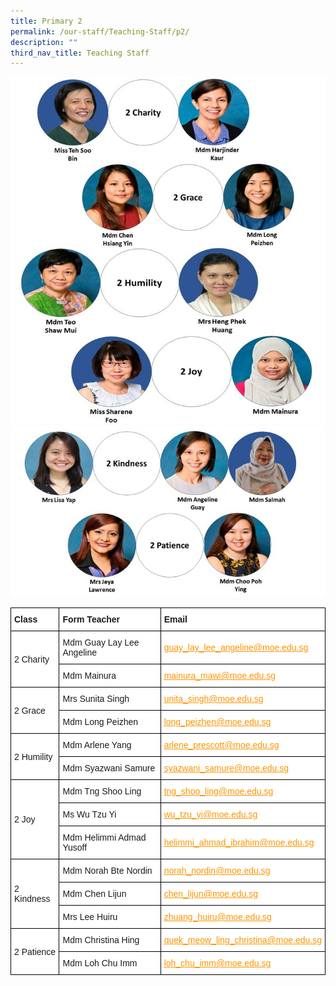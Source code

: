```yaml
---
title: Primary 2
permalink: /our-staff/Teaching-Staff/p2/
description: ""
third_nav_title: Teaching Staff
---
```

![](/images/2023%20P2%201.jpeg)
![](/images/2023%20P2%202.jpeg)

<style type="text/css">
.tg  {border-collapse:collapse;border-spacing:0;margin:0px auto;}
.tg td{border-color:black;border-style:solid;border-width:1px;font-family:Arial, sans-serif;font-size:14px;
  overflow:hidden;padding:10px 5px;word-break:normal;}
.tg th{border-color:black;border-style:solid;border-width:1px;font-family:Arial, sans-serif;font-size:14px;
  font-weight:normal;overflow:hidden;padding:10px 5px;word-break:normal;}
.tg .tg-sce8{background-color:#FFF;color:#FC9400;text-align:left;text-decoration:underline;vertical-align:middle}
.tg .tg-8rcp{background-color:#FFF;font-weight:bold;text-align:left;vertical-align:middle}
.tg .tg-zr06{background-color:#FFF;text-align:left;vertical-align:middle}
.tg .tg-794o{background-color:#FFF;color:#F93;text-align:left;text-decoration:underline;vertical-align:middle}
</style>
<table class="tg">
<tbody>
  <tr>
    <td class="tg-8rcp">Class</td>
    <td class="tg-8rcp">Form Teacher</td>
    <td class="tg-8rcp">Email</td>
  </tr>
  <tr>
    <td class="tg-zr06" rowspan="2">2 Charity</td>
    <td class="tg-zr06">Mdm Guay Lay Lee Angeline</td>
    <td class="tg-zr06"><a href="mailto:guay_lay_lee_angeline@moe.edu.sg" target="_blank" rel="noopener noreferrer"><span style="text-decoration:underline;color:#FC9400">guay_lay_lee_angeline@moe.edu.sg</span></a></td>
  </tr>
  <tr>
    <td class="tg-zr06">Mdm Mainura </td>
    <td class="tg-794o"><a href="mailto:mainura_mawi@moe.edu.sg" target="_blank" rel="noopener noreferrer"><span style="text-decoration:underline;color:#FC9400">mainura_mawi@moe.edu.sg</span></a></td>
  </tr>
  <tr>
    <td class="tg-zr06" rowspan="2">2 Grace</td>
    <td class="tg-zr06">Mrs Sunita Singh</td>
    <td class="tg-zr06"><a href="mailto:sunita_singh@moe.edu.sg" target="_blank" rel="noopener noreferrer"><span style="text-decoration:underline;color:#FC9400">unita_singh@moe.edu.sg</span></a></td>
  </tr>
  <tr>
    <td class="tg-zr06">Mdm Long Peizhen</td>
    <td class="tg-zr06"><a href="mailto:long_peizhen@moe.edu.sg" target="_blank" rel="noopener noreferrer"><span style="text-decoration:underline;color:#FC9400">long_peizhen@moe.edu.sg</span></a></td>
  </tr>
  <tr>
    <td class="tg-zr06" rowspan="2">2 Humility</td>
    <td class="tg-zr06">Mdm Arlene Yang</td>
    <td class="tg-zr06"><a href="mailto:arlene_prescott@moe.edu.sg" target="_blank" rel="noopener noreferrer"><span style="text-decoration:underline;color:#FC9400">arlene_prescott@moe.edu.sg</span></a></td>
  </tr>
  <tr>
    <td class="tg-zr06">Mdm Syazwani Samure</td>
    <td class="tg-zr06"><a href="mailto:syazwani_samure@moe.edu.sg" target="_blank" rel="noopener noreferrer"><span style="text-decoration:underline;color:#FC9400">syazwani_samure@moe.edu.sg</span></a></td>
  </tr>
  <tr>
    <td class="tg-zr06" rowspan="3">2 Joy</td>
    <td class="tg-zr06">Mdm Tng Shoo Ling</td>
    <td class="tg-zr06"><a href="mailto:tng_shoo_ling@moe.edu.sg" target="_blank" rel="noopener noreferrer"><span style="text-decoration:underline;color:#FC9400">tng_shoo_ling@moe.edu.sg</span></a></td>
  </tr>
  <tr>
    <td class="tg-zr06">Ms Wu Tzu Yi</td>
    <td class="tg-zr06"><a href="mailto:wu_tzu_yi@moe.edu.sg" target="_blank" rel="noopener noreferrer"><span style="text-decoration:underline;color:#FC9400">wu_tzu_yi@moe.edu.sg</span></a></td>
  </tr>
  <tr>
    <td class="tg-zr06">Mdm Helimmi Admad Yusoff</td>
    <td class="tg-sce8"><a href="mailto:helimmi_ahmad_ibrahim@moe.edu.sg" target="_blank" rel="noopener noreferrer"><span style="text-decoration:underline;color:#FC9400">helimmi_ahmad_ibrahim@moe.edu.sg</span></a></td>
  </tr>
  <tr>
    <td class="tg-zr06" rowspan="3">2 Kindness</td>
    <td class="tg-zr06">Mdm Norah Bte Nordin</td>
    <td class="tg-sce8"><a href="mailto:norah_nordin@moe.edu.sg" target="_blank" rel="noopener noreferrer"><span style="text-decoration:underline;color:#FC9400">norah_nordin@moe.edu.sg</span></a></td>
  </tr>
  <tr>
    <td class="tg-zr06">Mdm Chen Lijun</td>
    <td class="tg-sce8"><a href="mailto:chen_lijun@moe.edu.sg" target="_blank" rel="noopener noreferrer"><span style="text-decoration:underline;color:#FC9400">chen_lijun@moe.edu.sg</span></a></td>
  </tr>
  <tr>
    <td class="tg-zr06"> <span style="font-weight:400;font-style:normal">Mrs Lee Huiru</span></td>
    <td class="tg-zr06"> <a href="mailto:%C2%A0zhuang_huiru@moe.edu.sg" target="_blank" rel="noopener noreferrer"><span style="text-decoration:underline;color:#FC9400">zhuang_huiru@moe.edu.sg</span></a></td>
  </tr>
  <tr>
    <td class="tg-zr06" rowspan="2">2 Patience</td>
    <td class="tg-zr06">Mdm Christina Hing</td>
    <td class="tg-sce8"><a href="mailto:quek_meow_ling_christina@moe.edu.sg"><span style="text-decoration:underline;color:#FC9400">quek_meow_ling_christina@moe.edu.sg</span></a></td>
  </tr>
  <tr>
    <td class="tg-zr06">Mdm Loh Chu Imm</td>
    <td class="tg-zr06"><a href="mailto:loh_chu_imm@moe.edu.sg" target="_blank" rel="noopener noreferrer"><span style="text-decoration:underline;color:#FC9400">loh_chu_imm@moe.edu.sg</span></a></td>
  </tr>
</tbody>
</table>